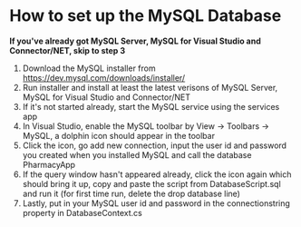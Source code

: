 How to set up the MySQL Database
================================

**If you've already got MySQL Server, MySQL for Visual Studio and Connector/NET, skip to step 3**
1. Download the MySQL installer from https://dev.mysql.com/downloads/installer/
2. Run installer and install at least the latest verisons of MySQL Server, MySQL for Visual Studio and Connector/NET
3. If it's not started already, start the MySQL service using the services app
4. In Visual Studio, enable the MySQL toolbar by View -> Toolbars -> MySQL, a dolphin icon should appear in the toolbar
5. Click the icon, go add new connection, input the user id and password you created when you installed MySQL and call the database PharmacyApp
6. If the query window hasn't appeared already, click the icon again which should bring it up, copy and paste the script from DatabaseScript.sql and run it (for first time run, delete the drop database line)
7. Lastly, put in your MySQL user id and password in the connectionstring property in DatabaseContext.cs

